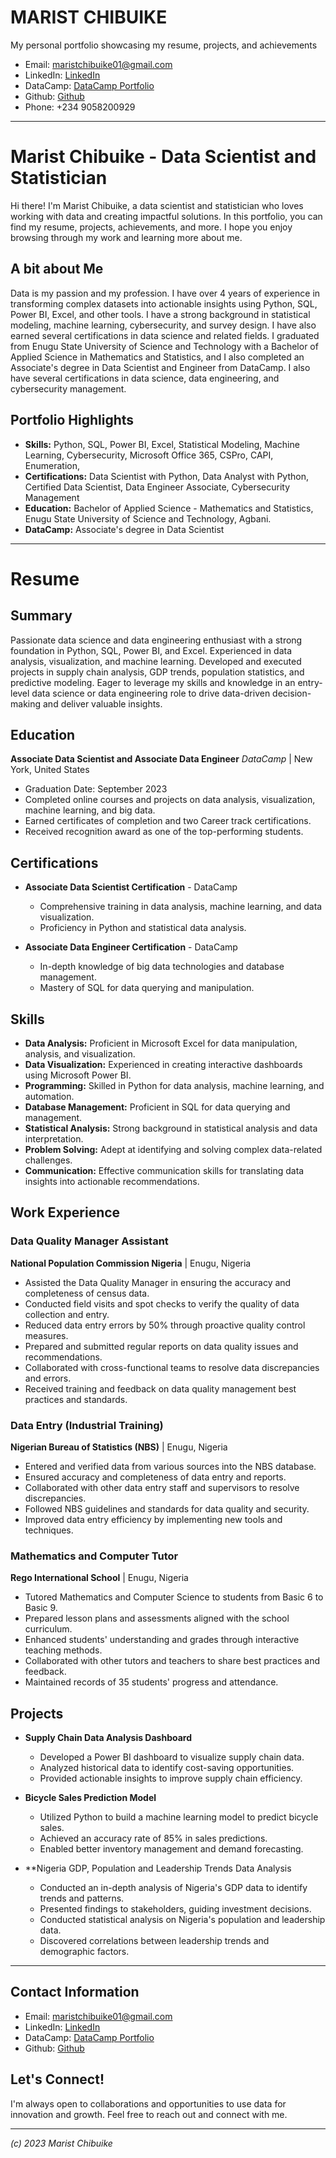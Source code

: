 # MARIST CHIBUIKE
My personal portfolio showcasing my resume, projects, and achievements
- Email: maristchibuike01@gmail.com
- LinkedIn: [LinkedIn](https://www.linkedin.com/in/maristco/)
- DataCamp: [DataCamp Portfolio](https://www.datacamp.com/profile/maristchibuike)
- Github: [Github](https://github.com/MaristChibuike/Maristchibuike)
- Phone: +234 9058200929
--- 

# Marist Chibuike - Data Scientist and Statistician

Hi there! I'm Marist Chibuike, a data scientist and statistician who loves working with data and creating impactful solutions. In this portfolio, you can find my resume, projects, achievements, and more. I hope you enjoy browsing through my work and learning more about me.

## A bit about Me

Data is my passion and my profession. I have over 4 years of experience in transforming complex datasets into actionable insights using Python, SQL, Power BI, Excel, and other tools. I have a strong background in statistical modeling, machine learning, cybersecurity, and survey design. I have also earned several certifications in data science and related fields. I graduated from Enugu State University of Science and Technology with a Bachelor of Applied Science in Mathematics and Statistics, and I also completed an Associate's degree in Data Scientist and Engineer from DataCamp. I also have several certifications in data science, data engineering, and cybersecurity management.

## Portfolio Highlights

- **Skills:**  Python, SQL, Power BI, Excel, Statistical Modeling, Machine Learning, Cybersecurity, Microsoft Office 365, CSPro, CAPI, Enumeration,
- **Certifications:** Data Scientist with Python, Data Analyst with Python, Certified Data Scientist, Data Engineer Associate, Cybersecurity Management
- **Education:** Bachelor of Applied Science - Mathematics and Statistics, Enugu State University of Science and Technology, Agbani.
- **DataCamp:** Associate's degree in Data Scientist

--- 

# Resume

## Summary

Passionate data science and data engineering enthusiast with a strong foundation in Python, SQL, Power BI, and Excel. Experienced in data analysis, visualization, and machine learning. Developed and executed projects in supply chain analysis, GDP trends, population statistics, and predictive modeling. Eager to leverage my skills and knowledge in an entry-level data science or data engineering role to drive data-driven decision-making and deliver valuable insights.

## Education

**Associate Data Scientist and Associate Data Engineer**
*DataCamp* | New York, United States
* Graduation Date: September 2023
* Completed online courses and projects on data analysis, visualization, machine learning, and big data.
* Earned certificates of completion and two Career track certifications.
* Received recognition award as one of the top-performing students.

## Certifications

* **Associate Data Scientist Certification** - DataCamp
   * Comprehensive training in data analysis, machine learning, and data visualization.
   * Proficiency in Python and statistical data analysis.

* **Associate Data Engineer Certification** - DataCamp
   * In-depth knowledge of big data technologies and database management.
   * Mastery of SQL for data querying and manipulation.

## Skills

* **Data Analysis:** Proficient in Microsoft Excel for data manipulation, analysis, and visualization.
* **Data Visualization:** Experienced in creating interactive dashboards using Microsoft Power BI.
* **Programming:** Skilled in Python for data analysis, machine learning, and automation.
* **Database Management:** Proficient in SQL for data querying and management.
* **Statistical Analysis:** Strong background in statistical analysis and data interpretation.
* **Problem Solving:** Adept at identifying and solving complex data-related challenges.
* **Communication:** Effective communication skills for translating data insights into actionable recommendations.

## Work Experience

### Data Quality Manager Assistant
**National Population Commission Nigeria** | Enugu, Nigeria
* Assisted the Data Quality Manager in ensuring the accuracy and completeness of census data.
* Conducted field visits and spot checks to verify the quality of data collection and entry.
* Reduced data entry errors by 50% through proactive quality control measures.
* Prepared and submitted regular reports on data quality issues and recommendations.
* Collaborated with cross-functional teams to resolve data discrepancies and errors.
* Received training and feedback on data quality management best practices and standards.

### Data Entry (Industrial Training)
**Nigerian Bureau of Statistics (NBS)** | Enugu, Nigeria
* Entered and verified data from various sources into the NBS database.
* Ensured accuracy and completeness of data entry and reports.
* Collaborated with other data entry staff and supervisors to resolve discrepancies.
* Followed NBS guidelines and standards for data quality and security.
* Improved data entry efficiency by implementing new tools and techniques.

### Mathematics and Computer Tutor
**Rego International School** | Enugu, Nigeria
* Tutored Mathematics and Computer Science to students from Basic 6 to Basic 9.
* Prepared lesson plans and assessments aligned with the school curriculum.
* Enhanced students' understanding and grades through interactive teaching methods.
* Collaborated with other tutors and teachers to share best practices and feedback.
* Maintained records of 35 students' progress and attendance.

## Projects

* **Supply Chain Data Analysis Dashboard**
   * Developed a Power BI dashboard to visualize supply chain data.
   * Analyzed historical data to identify cost-saving opportunities.
   * Provided actionable insights to improve supply chain efficiency.

* **Bicycle Sales Prediction Model**
   * Utilized Python to build a machine learning model to predict bicycle sales.
   * Achieved an accuracy rate of 85% in sales predictions.
   * Enabled better inventory management and demand forecasting.

* **Nigeria GDP, Population and Leadership Trends Data Analysis
   * Conducted an in-depth analysis of Nigeria's GDP data to identify trends and patterns.
   * Presented findings to stakeholders, guiding investment decisions.
   * Conducted statistical analysis on Nigeria's population and leadership data.
   * Discovered correlations between leadership trends and demographic factors.

---

  
## Contact Information

- Email: maristchibuike01@gmail.com
- LinkedIn: [LinkedIn](https://www.linkedin.com/in/maristco/)
- DataCamp: [DataCamp Portfolio](https://www.datacamp.com/profile/maristchibuike)
- Github: [Github](https://github.com/MaristChibuike/Maristchibuike)

## Let's Connect!

I'm always open to collaborations and opportunities to use data for innovation and growth. Feel free to reach out and connect with me.

---

*(c) 2023 Marist Chibuike*

